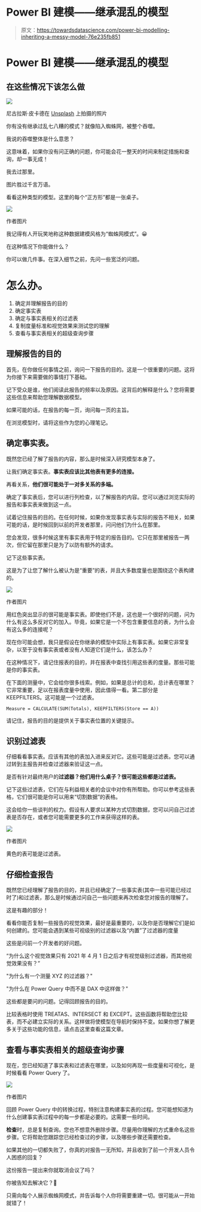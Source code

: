 # Power BI 建模——继承混乱的模型

> 原文：<https://towardsdatascience.com/power-bi-modelling-inheriting-a-messy-model-76e235fb851>

# Power BI 建模——继承混乱的模型

## 在这些情况下该怎么做

![](img/115a6af1e411a776aa468aa844bbd71b.png)

尼古拉斯·皮卡德在 [Unsplash](https://unsplash.com?utm_source=medium&utm_medium=referral) 上拍摄的照片

你有没有继承过乱七八糟的模式？就像陷入蜘蛛网，被整个吞噬。

我说的吞噬整体是什么意思？

这意味着，如果你没有问正确的问题，你可能会花一整天的时间来制定措施和查询，却一事无成！

我去过那里。

图片胜过千言万语。

看看这种类型的模型。这里的每个“正方形”都是一张桌子。

![](img/3329f24f3d78867eed5f5c5fef7cc9ea.png)

作者图片

我记得有人开玩笑地称这种数据建模风格为“蜘蛛网模式”。😀

在这种情况下你能做什么？

你可以做几件事。在深入细节之前，先问一些宽泛的问题。

# 怎么办。

1.  确定并理解报告的目的
2.  确定事实表
3.  确定与事实表相关的过滤表
4.  复制度量标准和视觉效果来测试您的理解
5.  查看与事实表相关的超级查询步骤

## 理解报告的目的

首先，在你做任何事情之前，询问一下报告的目的。这是一个很重要的问题。这将为你接下来需要做的事情打下基础。

记下受众是谁，他们阅读此报告的频率以及原因。这背后的解释是什么？您将需要这些信息来帮助您理解数据模型。

如果可能的话，在报告的每一页，询问每一页的主旨。

在浏览模型时，请将这些作为您的心理笔记。

## 确定事实表。

既然您已经了解了报告的内容，那么是时候深入研究模型本身了。

让我们确定事实表。**事实表应该比其他表有更多的连接。**

再看关系，**他们很可能处于一对多关系的多端。**

确定了事实表后，您可以进行列检查，以了解报告的内容。您可以通过浏览实际的报告和事实表来做到这一点。

试着记住报告的目的。在任何时候，如果你发现事实表与实际的报告不相关，如果可能的话，是时候回到以前的开发者那里，问问他们为什么在那里。

您会发现，很多时候这里有事实表用于特定的报告目的。它只在那里被报告一两次，但它留在那里只是为了以防有额外的请求。

记下这些事实表。

这是为了让您了解什么被认为是“重要”的表，并且大多数度量也是围绕这个表构建的。

![](img/d6ee09325a88b62acc0ef2045fd79eaa.png)

作者图片

用红色突出显示的很可能是事实表。即使他们不是，这也是一个很好的问题，问为什么有这么多反对它的加入。毕竟，如果它是一个不包含重要信息的表，为什么会有这么多的连接呢？

现在你可能会想，我只是假设在你继承的模型中实际上有事实表。如果它非常复杂，以至于没有事实表或者没有人知道它们是什么，该怎么办？

在这种情况下，请记住报表的目的，并在报表中查找引用这些表的度量。那些可能是你的事实表。

在下面的测量中，它会给你很多线索。例如，如果是总计的总和，总计表在哪里？它非常重要，足以在报表度量中使用，因此值得一看。第二部分是 KEEPFILTERS。这可能是一个过滤表。

```
Measure = CALCULATE(SUM(Totals), KEEPFILTERS(Store == A))
```

请记住，报告的目的是提供关于事实表位置的关键提示。

## 识别过滤表

仔细看看事实表。应该有其他的表加入进来反对它。这些可能是过滤表。您可以通过转到主报告并检查过滤器来验证这一点。

是否有针对最终用户的**过滤器？他们用什么桌子？很可能这些都是过滤表。**

记下这些过滤表，它们在与利益相关者的会议中对你有所帮助。你可以参考这些表格，它们很可能是你可以用来“切割数据”的表格。

这会给你一些谈判的权力。假设有人要求以某种方式切割数据，您可以问自己过滤表是否存在，或者您可能需要更多的工作来获得这样的表。

![](img/80775c8c3631be0d49f418a1bab95951.png)

作者图片

黄色的表可能是过滤表。

## 仔细检查报告

既然您已经理解了报告的目的，并且已经确定了一些事实表(其中一些可能已经过时了)和过滤表，那么是时候通过问自己一些问题来再次检查您对报告的理解了。

这是有趣的部分！

看看你能否复制一些报告的视觉效果，最好是最重要的，以及你是否理解它们是如何创建的。您可能会遇到某些可视级别的过滤器以及“内置”了过滤器的度量

这些是问前一个开发者的好问题。

“为什么这个视觉效果只有 2021 年 4 月 1 日之后才有视觉级别过滤器，而其他视觉效果没有？”

"为什么有一个测量 XYZ 的过滤器？"

"为什么在 Power Query 中而不是 DAX 中这样做？"

这些都是要问的问题。记得回顾报告的目的。

比较表格时使用 TREATAS、INTERSECT 和 EXCEPT。这些函数将帮助您比较表，而不必建立实际的关系。这样做将使模型在导航时保持不变。如果你想了解更多关于这些功能的信息，请点击这里查看这篇文章。

## 查看与事实表相关的超级查询步骤

现在，您已经知道了事实表和过滤表在哪里，以及如何再现一些度量和可视化，是时候看看 Power Query 了。

![](img/c6dbea4b5b26b4516271f9948cf79520.png)

作者图片

回顾 Power Query 中的转换过程，特别注意构建事实表的过程。您可能想知道为什么创建事实表过程中的每一步都是必要的。这需要一些时间。

**检查**时，总是复制查询。您也不想意外删除步骤。尽量用你理解的方式重命名这些步骤。它将帮助您跟踪您已经检查过的步骤，以及哪些步骤还需要检查。

如果其他的一切都失败了，你真的对报告一无所知，并且收到了前一个开发人员令人困惑的回复？

这份报告一提出来你就取消会议了吗？

你被告知去解决它？😤

只需向每个人展示蜘蛛网模式，并告诉每个人你将需要重建一切。很可能从一开始就错了！